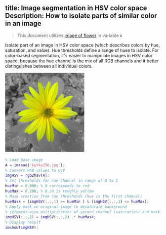 title: Image segmentation in HSV color space
Description: How to isolate parts of similar color in an image
---
>This document utilizes [image of flower](../media/kytka256.jpg) in variable `A`
  
Isolate part of an image in HSV color space (which describes colors by hue, saturation, and value). Hue thresholds define a range of hues to isolate. For color-based segmentation, it's easier to manipulate images in HSV color space, because the hue channel is the mix of all RGB channels and it better distinguishes between all individual colors.

![](../media/2018-11-28-16-41-35.png)

``` matlab
% Load base image
A = imread('kytka256.jpg');
% Convert RGB values to HSV
imgHSV = rgb2hsv(A);
% Set thresholds for hue channel in range of 0 to 1
hueMin = 0.000; % 0 corresponds to red
hueMax = 0.280; % 0.28 is roughly yellow
% Mask creation from hue thresholds (hue is the first channel)
hueMask = (imgHSV(:,:,1) >= hueMin ) & (imgHSV(:,:,1) <= hueMax);
% Apply mask on original image to desaturate background
% (element-wise multiplication of second channel (saturation) and mask)
imgHSV(:,:,2) = imgHSV(:,:,2) .* hueMask;
% Display result
imshow(imgHSV);
```